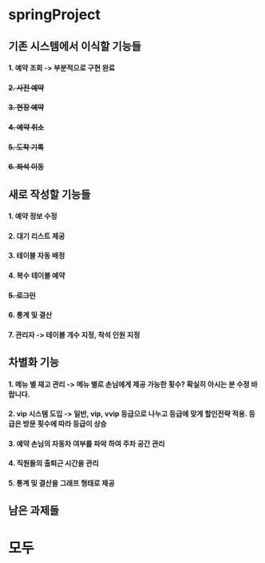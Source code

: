 springProject
=




기존 시스템에서 이식할 기능들
-
#### 1. 예약 조회 -> 부분적으로 구현 완료
#### ~~2. 사전 예약~~
#### ~~3. 현장 예약~~
#### ~~4. 예약 취소~~
#### ~~5. 도착 기록~~
#### ~~6. 좌석 이동~~


새로 작성할 기능들
-
#### 1. 예약 정보 수정
#### 2. 대기 리스트 제공
#### 3. 테이블 자동 배정
#### 4. 복수 테이블 예약
#### ~~5. 로그인~~
#### 6. 통계 및 결산
#### 7. 관리자 -> 테이블 개수 지정, 착석 인원 지정


차별화 기능
-
#### 1. 메뉴 별 재고 관리 -> 메뉴 별로 손님에게 제공 가능한 횟수? 확실히 아시는 분 수정 바랍니다.
#### 2. vip 시스템 도입 -> 일반, vip, vvip 등급으로 나누고 등급에 맞게 할인전략 적용. 등급은 방문 횟수에 따라 등급이 상승
#### 3. 예약 손님의 자동차 여부를 파악 하여 주차 공간 관리
#### 4. 직원들의 출퇴근 시간을 관리
#### 5. 통계 및 결산을 그래프 형태로 제공


남은 과제들
-
# 모두

